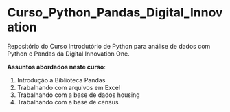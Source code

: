 # Curso_Python_Pandas_Digital_Innovation
 Repositório do Curso Introdutório de Python para análise de dados com Python e Pandas da Digital Innovation One.
 
 **Assuntos abordados neste curso**:
 1. Introdução a Biblioteca Pandas
 1. Trabalhando com arquivos em Excel
 1. Trabalhando com a base de dados housing
 1. Trabalhando com a base de census 

